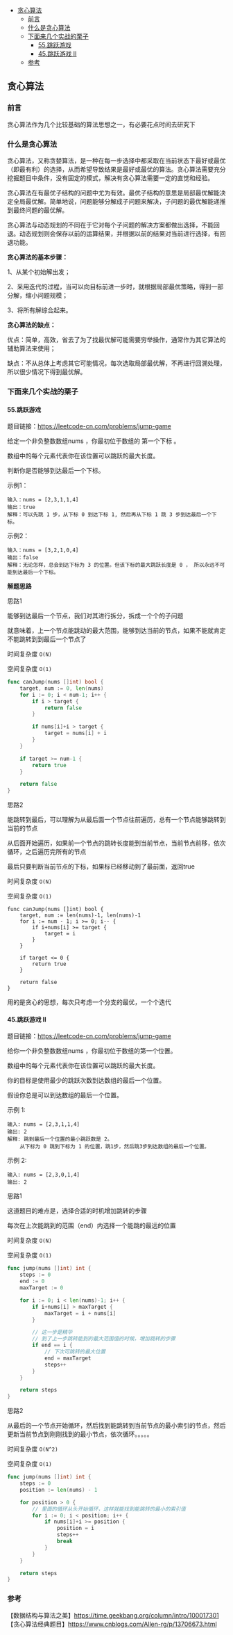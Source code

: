 <!-- START doctoc generated TOC please keep comment here to allow auto update -->
<!-- DON'T EDIT THIS SECTION, INSTEAD RE-RUN doctoc TO UPDATE -->

- [贪心算法](#%E8%B4%AA%E5%BF%83%E7%AE%97%E6%B3%95)
  - [前言](#%E5%89%8D%E8%A8%80)
  - [什么是贪心算法](#%E4%BB%80%E4%B9%88%E6%98%AF%E8%B4%AA%E5%BF%83%E7%AE%97%E6%B3%95)
  - [下面来几个实战的栗子](#%E4%B8%8B%E9%9D%A2%E6%9D%A5%E5%87%A0%E4%B8%AA%E5%AE%9E%E6%88%98%E7%9A%84%E6%A0%97%E5%AD%90)
    - [55.跳跃游戏](#55%E8%B7%B3%E8%B7%83%E6%B8%B8%E6%88%8F)
    - [45.跳跃游戏 II](#45%E8%B7%B3%E8%B7%83%E6%B8%B8%E6%88%8F-ii)
  - [参考](#%E5%8F%82%E8%80%83)

<!-- END doctoc generated TOC please keep comment here to allow auto update -->

## 贪心算法

### 前言

贪心算法作为几个比较基础的算法思想之一，有必要花点时间去研究下  

### 什么是贪心算法

贪心算法，又称贪婪算法，是一种在每一步选择中都采取在当前状态下最好或最优（即最有利）的选择，从而希望导致结果是最好或最优的算法。贪心算法需要充分挖掘题目中条件，没有固定的模式，解决有贪心算法需要一定的直觉和经验。  

贪心算法在有最优子结构的问题中尤为有效。最优子结构的意思是局部最优解能决定全局最优解。简单地说，问题能够分解成子问题来解决，子问题的最优解能递推到最终问题的最优解。  

贪心算法与动态规划的不同在于它对每个子问题的解决方案都做出选择，不能回退。动态规划则会保存以前的运算结果，并根据以前的结果对当前进行选择，有回退功能。  

**贪心算法的基本步骤：**    

1、从某个初始解出发；  

2、采用迭代的过程，当可以向目标前进一步时，就根据局部最优策略，得到一部分解，缩小问题规模；  

3、将所有解综合起来。

**贪心算法的缺点：**   

优点：简单，高效，省去了为了找最优解可能需要穷举操作，通常作为其它算法的辅助算法来使用；   

缺点：不从总体上考虑其它可能情况，每次选取局部最优解，不再进行回溯处理，所以很少情况下得到最优解。   

### 下面来几个实战的栗子

#### 55.跳跃游戏

题目链接：https://leetcode-cn.com/problems/jump-game

给定一个非负整数数组nums ，你最初位于数组的 第一个下标 。

数组中的每个元素代表你在该位置可以跳跃的最大长度。

判断你是否能够到达最后一个下标。

示例1：

```
输入：nums = [2,3,1,1,4]
输出：true
解释：可以先跳 1 步，从下标 0 到达下标 1, 然后再从下标 1 跳 3 步到达最后一个下标。
```

示例2： 

```
输入：nums = [3,2,1,0,4]
输出：false
解释：无论怎样，总会到达下标为 3 的位置。但该下标的最大跳跃长度是 0 ， 所以永远不可能到达最后一个下标。
```

**解题思路**  

思路1  

能够到达最后一个节点，我们对其进行拆分，拆成一个个的子问题  

就意味着，上一个节点能跳动的最大范围，能够到达当前的节点，如果不能就肯定不能跳转到到最后一个节点了   

时间复杂度 `O(N)`  

空间复杂度 `O(1)`  

```go
func canJump(nums []int) bool {
	target, num := 0, len(nums)
	for i := 0; i < num-1; i++ {
		if i > target {
			return false
		}

		if nums[i]+i > target {
			target = nums[i] + i
		}
	}

	if target >= num-1 {
		return true
	}

	return false
}
```

思路2  

能跳转到最后，可以理解为从最后面一个节点往前遍历，总有一个节点能够跳转到当前的节点     

从后面开始遍历，如果前一个节点的跳转长度能到当前节点，当前节点前移，依次循环，之后遍历完所有的节点

最后只要判断当前节点的下标，如果标已经移动到了最前面，返回true  

时间复杂度 `O(N)`  

空间复杂度 `O(1)`    

```
func canJump(nums []int) bool {
	target, num := len(nums)-1, len(nums)-1
	for i := num - 1; i >= 0; i-- {
		if i+nums[i] >= target {
			target = i
		}
	}

	if target <= 0 {
		return true
	}

	return false
}
```

用的是贪心的思想，每次只考虑一个分支的最优，一个个迭代   

#### 45.跳跃游戏 II

题目链接：https://leetcode-cn.com/problems/jump-game

给你一个非负整数数组nums ，你最初位于数组的第一个位置。  

数组中的每个元素代表你在该位置可以跳跃的最大长度。  

你的目标是使用最少的跳跃次数到达数组的最后一个位置。  

假设你总是可以到达数组的最后一个位置。  

示例 1:

```
输入: nums = [2,3,1,1,4]
输出: 2
解释: 跳到最后一个位置的最小跳跃数是 2。
    从下标为 0 跳到下标为 1 的位置，跳1步，然后跳3步到达数组的最后一个位置。
```

示例 2:  

```
输入: nums = [2,3,0,1,4]
输出: 2
```

思路1   

这道题目的难点是，选择合适的时机增加跳转的步骤   

每次在上次能跳到的范围（end）内选择一个能跳的最远的位置

时间复杂度 `O(N)`  

空间复杂度 `O(1)`   

```go
func jump(nums []int) int {
	steps := 0
	end := 0
	maxTarget := 0

	for i := 0; i < len(nums)-1; i++ {
		if i+nums[i] > maxTarget {
			maxTarget = i + nums[i]
		}

		// 这一步是精华
		// 到了上一步跳转能到的最大范围值的时候，增加跳转的步骤
		if end == i {
			// 下次可跳转的最大位置
			end = maxTarget
			steps++
		}
	}

	return steps
}
```

思路2  

从最后的一个节点开始循环，然后找到能跳转到当前节点的最小索引的节点，然后更新当前节点到刚刚找到的最小节点，依次循环。。。。。

时间复杂度 `O(N^2)`  

空间复杂度 `O(1)`   

```go
func jump(nums []int) int {
	steps := 0
	position := len(nums) - 1

	for position > 0 {
		// 里面的循环从头开始循环，这样就能找到能跳转的最小的索引值
		for i := 0; i < position; i++ {
			if nums[i]+i >= position {
				position = i
				steps++
				break
			}
		}
	}

	return steps
}
```



### 参考

【数据结构与算法之美】https://time.geekbang.org/column/intro/100017301    
【贪心算法经典题目】https://www.cnblogs.com/Allen-rg/p/13706673.html    